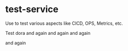 # test-service
Use to test various aspects like CICD, OPS, Metrics, etc.

Test dora
and again
and again
and again

and again


